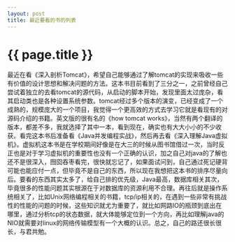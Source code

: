 ```yaml
---
layout: post
title: 最近要看的书的列表
---
```


{{ page.title }}
================


最近在看《深入剖析Tomcat》，希望自己能够通过了解tomcat的实现来吸收一些有价值的设计思想和解决问题的方法。这本书目前看到了三分之一，之前曾经自己尝试着独立的去看tomcat的源代码，从启动的脚本开始，发现里面太过庞杂，看其启动类也是各种设置系统参数。tomcat经过多个版本的演变，已经变成了一个成熟的，规模庞大的一个项目，我觉得一个更高效的方式去学习它就是看现有的对源码介绍的书籍。英文版的很有名的《how tomcat works》，当然有两个翻译的版本，都差不多，我就选择了其中一本，看到现在，确实也有大大小小的不少收获。看完这本书后准备看《Java并发编程实战》，然后再去看《深入理解Java虚拟机》。虚拟机这本书是在学校期间好像是在大三的时候从图书馆借过一次，当时反正也是对于学习虚拟机的重要性也没有一个正确的认识，加之自己对java的了解也还不是很深入，囫囵吞枣看完，很快就忘记了，如果面试问到，自己通过死记硬背可能也能应付一点，但毕竟不是自己的东西，所以现在我想把这本书的排序尽量向后。要看的东西其实太多了，给自己排的优先级，Java最高，数据库相关其次，毕竟很多的性能问题其实根源在于对数据库的资源利用不合理。再往后就是操作系统相关了，比如Unix网络编程相关的书籍，tcp/ip相关的，在遇到一些非常有挑战性的性能的问题的时候，这些知识就尤为重要了，就比如网路IO的瓶颈到底出在哪里，通过分析tcp的状态数据，就大体能够定位到一个方向，再比如理解java的NIO就需要对linux的网络传输模型有一个大概的认识。总之，自己的路还很长很长，与君共勉。